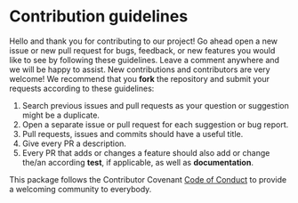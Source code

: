 # Contribution guidelines

Hello and thank you for contributing to our project! Go ahead open a new issue or new pull request for bugs,
feedback, or new features you would like to see by following these guidelines.
Leave a comment anywhere and we will be happy to assist. New contributions and contributors are very welcome!
We recommend that you **fork** the repository and submit your requests according to these guidelines:

1) Search previous issues and pull requests as your question or suggestion might be a duplicate.
2) Open a separate issue or pull request for each suggestion or bug report.
3) Pull requests, issues and commits should have a useful title.
4) Give every PR a description.
5) Every PR that adds or changes a feature should also add or change the/an according **test**, if applicable, as well
as **documentation**.

This package follows the Contributor Covenant [Code of Conduct](CODE_OF_CONDUCT.md) to provide a welcoming community to everybody.
